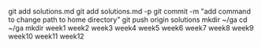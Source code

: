 git add solutions.md
git add solutions.md -p
git commit -m "add command to change path to home directory"
git push origin solutions
mkdir ~/ga
cd ~/ga
mkdir week1 week2 week3 week4 week5 week6 week7 week8 week9 week10 week11 week12